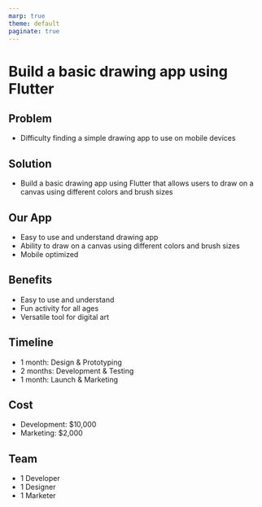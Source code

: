 ```yaml
---
marp: true
theme: default
paginate: true
---
```

# Build a basic drawing app using Flutter

## Problem

- Difficulty finding a simple drawing app to use on mobile devices

## Solution

- Build a basic drawing app using Flutter that allows users to draw on a canvas using different colors and brush sizes

## Our App

- Easy to use and understand drawing app
- Ability to draw on a canvas using different colors and brush sizes
- Mobile optimized

## Benefits

- Easy to use and understand
- Fun activity for all ages
- Versatile tool for digital art

## Timeline

- 1 month: Design & Prototyping
- 2 months: Development & Testing
- 1 month: Launch & Marketing

## Cost

- Development: $10,000
- Marketing: $2,000

## Team

- 1 Developer
- 1 Designer
- 1 Marketer
  